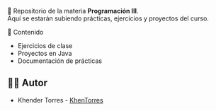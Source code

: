 📌 Repositorio de la materia **Programación III**.  
Aquí se estarán subiendo prácticas, ejercicios y proyectos del curso.

📑 Contenido
- Ejercicios de clase
- Proyectos en Java
- Documentación de prácticas

## 👨‍💻 Autor
- Khender Torres - [KhenTorres](https://github.com/tuusuario)
